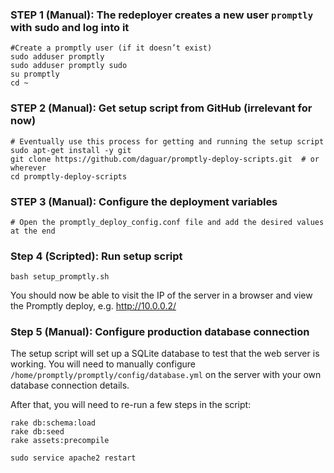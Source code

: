 ### STEP 1 (Manual): The redeployer creates a new user `promptly` with sudo and log into it

```shell
#Create a promptly user (if it doesn’t exist)
sudo adduser promptly
sudo adduser promptly sudo
su promptly
cd ~
```

### STEP 2 (Manual): Get setup script from GitHub (irrelevant for now)
```shell
# Eventually use this process for getting and running the setup script
sudo apt-get install -y git
git clone https://github.com/daguar/promptly-deploy-scripts.git  # or wherever
cd promptly-deploy-scripts
```

### STEP 3 (Manual): Configure the deployment variables
```
# Open the promptly_deploy_config.conf file and add the desired values at the end
```

### Step 4 (Scripted): Run setup script
`bash setup_promptly.sh`

You should now be able to visit the IP of the server in a browser and view the Promptly deploy, e.g. http://10.0.0.2/

### Step 5 (Manual): Configure production database connection
The setup script will set up a SQLite database to test that the web server is working. You will need to manually configure `/home/promptly/promptly/config/database.yml` on the server with your own database connection details.

After that, you will need to re-run a few steps in the script:

```shell
rake db:schema:load
rake db:seed
rake assets:precompile

sudo service apache2 restart
```
